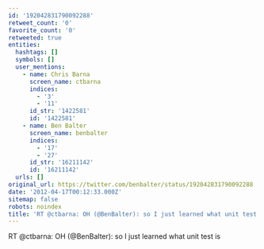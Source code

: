 ```yaml
---
id: '192042831790092288'
retweet_count: '0'
favorite_count: '0'
retweeted: true
entities:
  hashtags: []
  symbols: []
  user_mentions:
    - name: Chris Barna
      screen_name: ctbarna
      indices:
        - '3'
        - '11'
      id_str: '1422581'
      id: '1422581'
    - name: Ben Balter
      screen_name: benbalter
      indices:
        - '17'
        - '27'
      id_str: '16211142'
      id: '16211142'
  urls: []
original_url: https://twitter.com/benbalter/status/192042831790092288
date: '2012-04-17T00:12:33.000Z'
sitemap: false
robots: noindex
title: 'RT @ctbarna: OH (@BenBalter): so I just learned what unit test is'
---
```


RT @ctbarna: OH (@BenBalter): so I just learned what unit test is